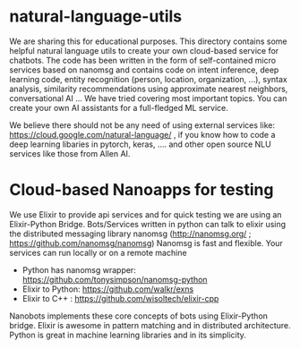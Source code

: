 # natural-language-utils
We are sharing this for educational purposes. This directory contains some helpful natural language utils to create your own cloud-based service for chatbots. The code has been written in the form of self-contained micro services based on nanomsg and contains code on intent inference, deep learning code, entity recognition (person, location, organization, ...), syntax analysis, similarity recommendations using approximate nearest neighbors, conversational AI ...  We have tried covering most important topics. You can create your own AI assistants for a full-fledged ML service.  

We believe there should not be any need of using external services like: https://cloud.google.com/natural-language/ , if you know how to code a deep learning libaries in pytorch, keras, .... and other open source NLU services like those from Allen AI.

# Cloud-based Nanoapps for testing

We use Elixir to provide api services and for quick testing we are using an Elixir-Python Bridge. Bots/Services written in python can talk to elixir using the distributed messaging library nanomsg (http://nanomsg.org/ ; https://github.com/nanomsg/nanomsg)
Nanomsg is fast and flexible. Your services can run locally or on a remote machine
 * Python has nanomsg wrapper: https://github.com/tonysimpson/nanomsg-python
 * Elixir to Python: https://github.com/walkr/exns 
 * Elixir to C++ :  https://github.com/wisoltech/elixir-cpp 

Nanobots implements these core concepts of bots using Elixir-Python bridge. Elixir is awesome in pattern matching and in distributed architecture. Python is great in machine learning libraries and in its simplicity.

